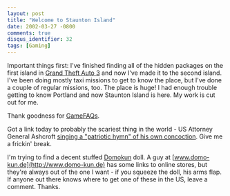 ```yaml
---
layout: post
title: "Welcome to Staunton Island"
date: 2002-03-27 -0800
comments: true
disqus_identifier: 32
tags: [Gaming]
---
```

Important things first: I've finished finding all of the hidden packages
on the first island in [Grand Theft Auto
3](http://www.rockstargames.com/grandtheftauto3/) and now I've made it
to the second island. I've been doing mostly taxi missions to get to
know the place, but I've done a couple of regular missions, too. The
place is huge! I had enough trouble getting to know Portland and now
Staunton Island is here. My work is cut out for me.
 
 Thank goodness for [GameFAQs](http://www.gamefaqs.com).
 
 Got a link today to probably the scariest thing in the world - US
Attorney General Ashcroft [singing a "patriotic hymn" of his own
concoction](http://www.cnn.com/video/us/2002/02/25/ashcroft.sings.wbtv.med.html).
Give me a frickin' break.
 
 I'm trying to find a decent stuffed [Domokun](http://www.domomode.com)
doll. A guy at [www.domo-kun.de](http://www.domo-kun.de) has some links
to online stores, but they're always out of the one I want - if you
squeeze the doll, his arms flap. If anyone out there knows where to get
one of these in the US, leave a comment. Thanks.
